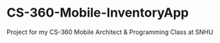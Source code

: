 # CS-360-Mobile-InventoryApp
Project for my CS-360 Mobile Architect &amp; Programming Class at SNHU
